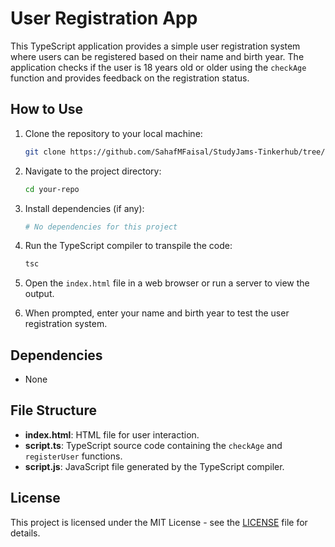 
# User Registration App

This TypeScript application provides a simple user registration system where users can be registered based on their name and birth year. The application checks if the user is 18 years old or older using the `checkAge` function and provides feedback on the registration status.

## How to Use

1. Clone the repository to your local machine:

   ```bash
   git clone https://github.com/SahafMFaisal/StudyJams-Tinkerhub/tree/main/Day%200
   ```

2. Navigate to the project directory:

   ```bash
   cd your-repo
   ```

3. Install dependencies (if any):

   ```bash
   # No dependencies for this project
   ```

4. Run the TypeScript compiler to transpile the code:

   ```bash
   tsc
   ```

5. Open the `index.html` file in a web browser or run a server to view the output.

6. When prompted, enter your name and birth year to test the user registration system.

## Dependencies

- None

## File Structure

- **index.html**: HTML file for user interaction.
- **script.ts**: TypeScript source code containing the `checkAge` and `registerUser` functions.
- **script.js**: JavaScript file generated by the TypeScript compiler.

## License

This project is licensed under the MIT License - see the [LICENSE](LICENSE) file for details.
